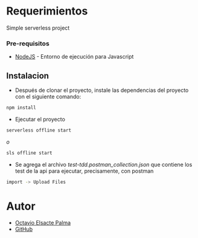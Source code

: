 # Requerimientos

Simple serverless project

### Pre-requisitos

* [NodeJS](https://nodejs.org/es/) - Entorno de ejecución para Javascript

## Instalacion

* Después de clonar el proyecto, instale las dependencias del proyecto con el siguiente comando:

```bash
npm install
```

* Ejecutar el proyecto 

```bash
serverless offline start
```
_o_

```bash
sls offline start
```

* Se agrega el archivo _test-tdd.postman_collection.json_ que contiene los test de la api para ejecutar, precisamente, con postman

```bash
import -> Upload Files
```

# Autor
* [Octavio Elsacte Palma](https://www.linkedin.com/in/octavio-elsacte-palma-978726127/)
* [GitHub](https://github.com/oelsacte)